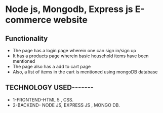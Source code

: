 # Node js, Mongodb, Express js E-commerce website

## Functionality
- The page has a login page wherein one can sign in/sign up
- It has a products page wherein basic household items have been mentioned
- The page also has a add to cart page
- Also, a list of items in the cart is mentioned using mongoDB database

## TECHNOLOGY USED-------

* 1-FRONTEND-HTML 5 , CSS.
* 2-BACKEND- NODE JS, EXPRESS JS , MONGO DB.

